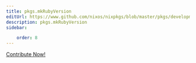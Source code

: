 ```yaml
---
title: pkgs.mkRubyVersion
editUrl: https://www.github.com/nixos/nixpkgs/blob/master/pkgs/development/interpreters/ruby/ruby-version.nix#L6C17
description: pkgs.mkRubyVersion
sidebar:

    order: 8
---
```


<a href="https://www.github.com/nixos/nixpkgs/blob/master/pkgs/development/interpreters/ruby/ruby-version.nix#L6C17">Contribute Now!</a>



